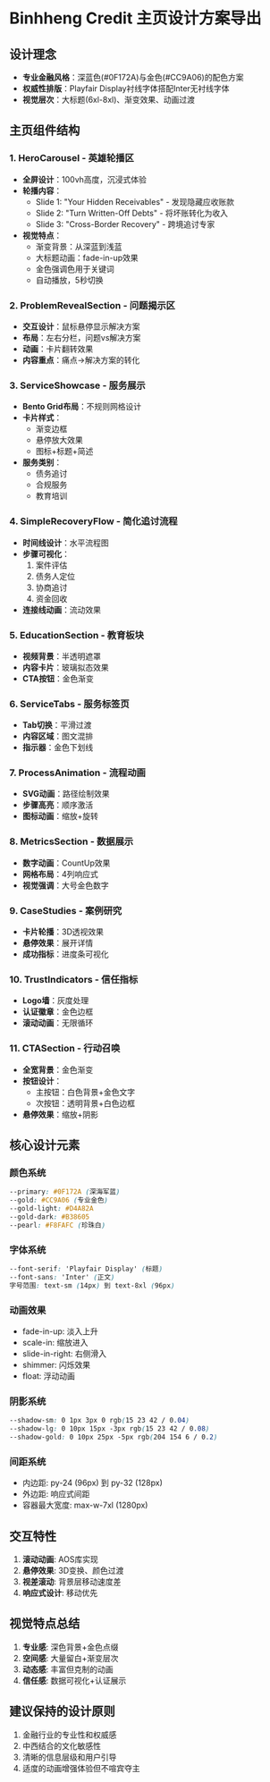 # Binhheng Credit 主页设计方案导出

## 设计理念
- **专业金融风格**：深蓝色(#0F172A)与金色(#CC9A06)的配色方案
- **权威性排版**：Playfair Display衬线字体搭配Inter无衬线字体
- **视觉层次**：大标题(6xl-8xl)、渐变效果、动画过渡

## 主页组件结构

### 1. HeroCarousel - 英雄轮播区
- **全屏设计**：100vh高度，沉浸式体验
- **轮播内容**：
  - Slide 1: "Your Hidden Receivables" - 发现隐藏应收账款
  - Slide 2: "Turn Written-Off Debts" - 将坏账转化为收入
  - Slide 3: "Cross-Border Recovery" - 跨境追讨专家
- **视觉特点**：
  - 渐变背景：从深蓝到浅蓝
  - 大标题动画：fade-in-up效果
  - 金色强调色用于关键词
  - 自动播放，5秒切换

### 2. ProblemRevealSection - 问题揭示区
- **交互设计**：鼠标悬停显示解决方案
- **布局**：左右分栏，问题vs解决方案
- **动画**：卡片翻转效果
- **内容重点**：痛点→解决方案的转化

### 3. ServiceShowcase - 服务展示
- **Bento Grid布局**：不规则网格设计
- **卡片样式**：
  - 渐变边框
  - 悬停放大效果
  - 图标+标题+简述
- **服务类别**：
  - 债务追讨
  - 合规服务
  - 教育培训

### 4. SimpleRecoveryFlow - 简化追讨流程
- **时间线设计**：水平流程图
- **步骤可视化**：
  1. 案件评估
  2. 债务人定位
  3. 协商追讨
  4. 资金回收
- **连接线动画**：流动效果

### 5. EducationSection - 教育板块
- **视频背景**：半透明遮罩
- **内容卡片**：玻璃拟态效果
- **CTA按钮**：金色渐变

### 6. ServiceTabs - 服务标签页
- **Tab切换**：平滑过渡
- **内容区域**：图文混排
- **指示器**：金色下划线

### 7. ProcessAnimation - 流程动画
- **SVG动画**：路径绘制效果
- **步骤高亮**：顺序激活
- **图标动画**：缩放+旋转

### 8. MetricsSection - 数据展示
- **数字动画**：CountUp效果
- **网格布局**：4列响应式
- **视觉强调**：大号金色数字

### 9. CaseStudies - 案例研究
- **卡片轮播**：3D透视效果
- **悬停效果**：展开详情
- **成功指标**：进度条可视化

### 10. TrustIndicators - 信任指标
- **Logo墙**：灰度处理
- **认证徽章**：金色边框
- **滚动动画**：无限循环

### 11. CTASection - 行动召唤
- **全宽背景**：金色渐变
- **按钮设计**：
  - 主按钮：白色背景+金色文字
  - 次按钮：透明背景+白色边框
- **悬停效果**：缩放+阴影

## 核心设计元素

### 颜色系统
```css
--primary: #0F172A (深海军蓝)
--gold: #CC9A06 (专业金色)
--gold-light: #D4A82A
--gold-dark: #B38605
--pearl: #F8FAFC (珍珠白)
```

### 字体系统
```css
--font-serif: 'Playfair Display' (标题)
--font-sans: 'Inter' (正文)
字号范围: text-sm (14px) 到 text-8xl (96px)
```

### 动画效果
- fade-in-up: 淡入上升
- scale-in: 缩放进入
- slide-in-right: 右侧滑入
- shimmer: 闪烁效果
- float: 浮动动画

### 阴影系统
```css
--shadow-sm: 0 1px 3px 0 rgb(15 23 42 / 0.04)
--shadow-lg: 0 10px 15px -3px rgb(15 23 42 / 0.08)
--shadow-gold: 0 10px 25px -5px rgb(204 154 6 / 0.2)
```

### 间距系统
- 内边距: py-24 (96px) 到 py-32 (128px)
- 外边距: 响应式间距
- 容器最大宽度: max-w-7xl (1280px)

## 交互特性
1. **滚动动画**: AOS库实现
2. **悬停效果**: 3D变换、颜色过渡
3. **视差滚动**: 背景层移动速度差
4. **响应式设计**: 移动优先

## 视觉特点总结
1. **专业感**: 深色背景+金色点缀
2. **空间感**: 大量留白+渐变层次
3. **动态感**: 丰富但克制的动画
4. **信任感**: 数据可视化+认证展示

## 建议保持的设计原则
1. 金融行业的专业性和权威感
2. 中西结合的文化敏感性
3. 清晰的信息层级和用户引导
4. 适度的动画增强体验但不喧宾夺主